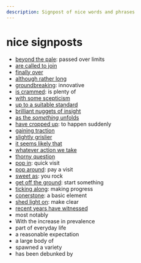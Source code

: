 ```yaml
---
description: Signpost of nice words and phrases
---
```


# nice signposts

* [beyond the pale](http://www.worldwidewords.org/qa/qa-pal2.htm): passed over limits
* [are called to join](https://ludwig.guru/s/are+called+to+join)
* [finally over](https://ludwig.guru/s/were+finally+over)
* [although rather long](https://ludwig.guru/s/although+rather+long)
* [groundbreaking](https://dictionary.cambridge.org/dictionary/english/groundbreaking): innovative
* [is crammed](https://ludwig.guru/s/is+crammed+with): is plenty of
* [with some scepticism](https://ludwig.guru/s/with+some+scepticism)
* [up to a suitable standard](https://www.merriam-webster.com/dictionary/up%20to%20standard)
* [brilliant nuggets of insight](https://www.theguardian.com/books/2015/oct/30/ten-things-i-learned-about-writing-from-stephen-king)
* [as the _something_ unfolds](https://www.merriam-webster.com/dictionary/unfold)
* [have cropped up](https://www.macmillandictionary.com/dictionary/british/crop-up): to happen suddenly
* [gaining traction](https://www.phrasemix.com/phrases/gain-traction)
* [slightly grislier](https://www.theguardian.com/books/2015/oct/30/ten-things-i-learned-about-writing-from-stephen-king)
* [it seems likely that](https://www.linguee.com.br/portugues-ingles/search?source=auto&query=It+seems+likely+that)
* [whatever action we take](https://www.linguee.com.br/portugues-ingles/search?source=auto&query=Whatever+action+we+take)
* [thorny question](https://www.powerthesaurus.org/thorny_question/synonyms)
* [pop in](https://www.powerthesaurus.org/pop_in/synonyms): quick visit
* [pop around](https://www.powerthesaurus.org/pop_around/synonyms): pay a visit
* [sweet as](https://www.powerthesaurus.org/sweet_as/synonyms): you rock
* [get off the ground](https://www.powerthesaurus.org/get_off_the_ground/synonyms): start something
* [ticking along](https://www.usingenglish.com/reference/phrasal-verbs/tick.html): making progress
* [conerstone](https://www.merriam-webster.com/dictionary/cornerstones): a basic element
* [shed light on](https://www.powerthesaurus.org/shed_light_on): make clear
* [recent years have witnessed](https://www.linguee.com/english-portuguese/search?query=recent+years+have+witnessed)
* most notably
* With the increase in prevalence
* part of everyday life
* a reasonable expectation
* a large body of
* spawned a variety
* has been debunked by

